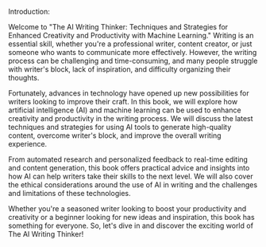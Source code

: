 Introduction:

Welcome to "The AI Writing Thinker: Techniques and Strategies for Enhanced Creativity and Productivity with Machine Learning." Writing is an essential skill, whether you're a professional writer, content creator, or just someone who wants to communicate more effectively. However, the writing process can be challenging and time-consuming, and many people struggle with writer's block, lack of inspiration, and difficulty organizing their thoughts.

Fortunately, advances in technology have opened up new possibilities for writers looking to improve their craft. In this book, we will explore how artificial intelligence (AI) and machine learning can be used to enhance creativity and productivity in the writing process. We will discuss the latest techniques and strategies for using AI tools to generate high-quality content, overcome writer's block, and improve the overall writing experience.

From automated research and personalized feedback to real-time editing and content generation, this book offers practical advice and insights into how AI can help writers take their skills to the next level. We will also cover the ethical considerations around the use of AI in writing and the challenges and limitations of these technologies.

Whether you're a seasoned writer looking to boost your productivity and creativity or a beginner looking for new ideas and inspiration, this book has something for everyone. So, let's dive in and discover the exciting world of The AI Writing Thinker!

